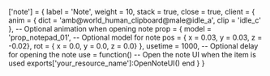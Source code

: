 ['note'] = {
    label = 'Note',
    weight = 10,
    stack = true,
    close = true,
    client = {
        anim = { dict = 'amb@world_human_clipboard@male@idle_a', clip = 'idle_c' }, -- Optional animation when opening note
        prop = {
            model = 'prop_notepad_01', -- Optional model for note
            pos = { x = 0.03, y = 0.03, z = -0.02},
            rot = { x = 0.0, y = 0.0, z = 0.0}
        },
        usetime = 1000, -- Optional delay for opening the note
        use = function()
            -- Open the note UI when the item is used
            exports['your_resource_name']:OpenNoteUI()
        end
    }
}
